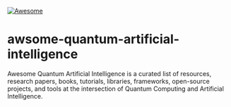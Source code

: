 [![Awesome](https://cdn.rawgit.com/sindresorhus/awesome/d7305f38d29fed78fa85652e3a63e154dd8e8829/media/badge.svg)](https://github.com/sindresorhus/awesome)

# awsome-quantum-artificial-intelligence
Awesome Quantum Artificial Intelligence is a curated list of resources, research papers, books, tutorials, libraries, frameworks, open-source projects, and tools at the intersection of Quantum Computing and Artificial Intelligence.
